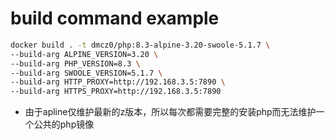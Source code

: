 # build command example
```bash
docker build . -t dmcz0/php:8.3-alpine-3.20-swoole-5.1.7 \
--build-arg ALPINE_VERSION=3.20 \
--build-arg PHP_VERSION=8.3 \
--build-arg SWOOLE_VERSION=5.1.7 \
--build-arg HTTP_PROXY=http://192.168.3.5:7890 \
--build-arg HTTPS_PROXY=http://192.168.3.5:7890
```
* 由于apline仅维护最新的z版本，所以每次都需要完整的安装php而无法维护一个公共的php镜像
